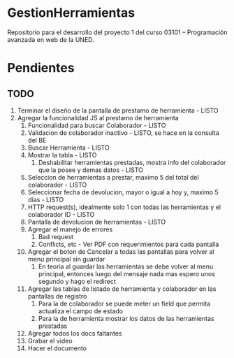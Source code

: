 # GestionHerramientas

Repositorio para el desarrollo del proyecto 1 del curso 03101 – Programación avanzada en web de la UNED.

# Pendientes

## TODO

1. Terminar el diseño de la pantalla de prestamo de herramienta - LISTO
2. Agregar la funcionalidad JS al prestamo de herramienta
   1. Funcionalidad para buscar Colaborador - LISTO
   2. Validacion de colaborador inactivo - LISTO, se hace en la consulta del BE
   3. Buscar Herramienta - LISTO
   4. Mostrar la tabla - LISTO
      1. Deshabilitar herramientas prestadas, mostra info del colaborador que la posee y demas datos - LISTO
   5. Seleccion de herramientas a prestar, maximo 5 del total del colaborador - LISTO
   6. Seleccionar fecha de devolucion, mayor o igual a hoy y, maximo 5 dias - LISTO
   7. HTTP request(s), idealmente solo 1 con todas las herramientas y el colaborador ID - LISTO
   8. Pantalla de devolucion de herramientas - LISTO
   9. Agregar el manejo de errores
      1. Bad request
      2. Conflicts, etc - Ver PDF con requerimientos para cada pantalla
   10. Agregar el boton de Cancelar a todas las pantallas para volver al menu principal sin guardar
       1. En teoria al guardar las herramientas se debe volver al menu principal, entonces luego del mensaje nada mas espero unos segundo y hago el redirect
   11. Agregar las tablas de listado de herramienta y colaborador en las pantallas de registro
       1. Para la de colaborador se puede meter un field que permita actualiza el campo de estado
       2. Para la de herramienta mostrar los datos de las herramientas prestadas
   12. Agregar todos los docs faltantes
   13. Grabar el video
   14. Hacer el documento
